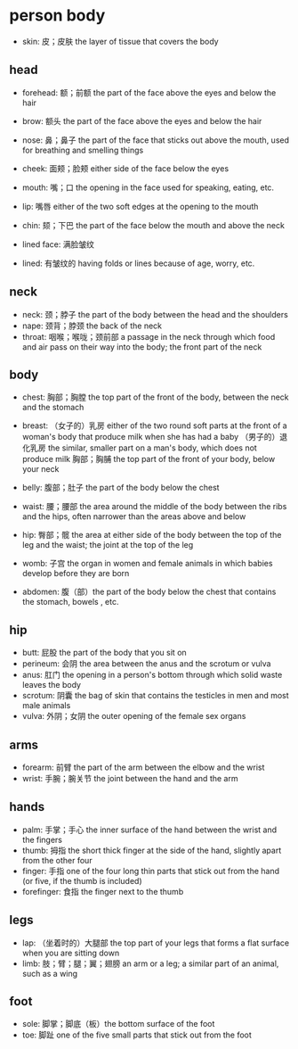 # person body

- skin: 皮；皮肤 the layer of tissue that covers the body

## head

- forehead: 额；前额 the part of the face above the eyes and below the hair
- brow: 额头 the part of the face above the eyes and below the hair
- nose: 鼻；鼻子 the part of the face that sticks out above the mouth, used for breathing and smelling things
- cheek: 面颊；脸颊 either side of the face below the eyes
- mouth: 嘴；口 the opening in the face used for speaking, eating, etc.
- lip: 嘴唇 either of the two soft edges at the opening to the mouth
- chin: 颏；下巴 the part of the face below the mouth and above the neck

- lined face: 满脸皱纹
- lined: 有皱纹的 having folds or lines because of age, worry, etc.

## neck

- neck: 颈；脖子 the part of the body between the head and the shoulders
- nape: 颈背；脖颈 the back of the neck
- throat: 咽喉；喉咙；颈前部 a passage in the neck through which food and air pass on their way into the body; the front part of the neck

## body

- chest: 胸部；胸膛 the top part of the front of the body, between the neck and the stomach
- breast: （女子的）乳房 either of the two round soft parts at the front of a woman's body that produce milk when she has had a baby （男子的）退化乳房 the similar, smaller part on a man's body, which does not produce milk 胸部；胸脯 the top part of the front of your body, below your neck

- belly: 腹部；肚子 the part of the body below the chest

- waist: 腰；腰部 the area around the middle of the body between the ribs and the hips, often narrower than the areas above and below
- hip: 臀部；髋 the area at either side of the body between the top of the leg and the waist; the joint at the top of the leg
- womb: 子宫 the organ in women and female animals in which babies develop before they are born
- abdomen: 腹（部）the part of the body below the chest that contains the stomach, bowels , etc.

## hip

- butt: 屁股 the part of the body that you sit on
- perineum: 会阴 the area between the anus and the scrotum or vulva
- anus: 肛门 the opening in a person's bottom through which solid waste leaves the body
- scrotum: 阴囊 the bag of skin that contains the testicles in men and most male animals
- vulva: 外阴；女阴 the outer opening of the female sex organs

## arms

- forearm: 前臂 the part of the arm between the elbow and the wrist
- wrist: 手腕；腕关节 the joint between the hand and the arm

## hands

- palm: 手掌；手心 the inner surface of the hand between the wrist and the fingers
- thumb: 拇指 the short thick finger at the side of the hand, slightly apart from the other four
- finger: 手指 one of the four long thin parts that stick out from the hand (or five, if the thumb is included)
- forefinger: 食指 the finger next to the thumb


## legs

- lap: （坐着时的）大腿部 the top part of your legs that forms a flat surface when you are sitting down
- limb: 肢；臂；腿；翼；翅膀 an arm or a leg; a similar part of an animal, such as a wing

## foot

- sole: 脚掌；脚底（板）the bottom surface of the foot
- toe: 脚趾 one of the five small parts that stick out from the foot

